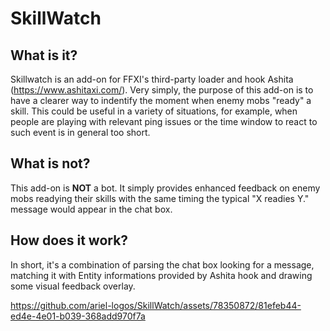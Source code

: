 # SkillWatch

## What is it?
Skillwatch is an add-on for FFXI's third-party loader and hook Ashita (https://www.ashitaxi.com/).
Very simply, the purpose of this add-on is to have a clearer way to indentify the moment when enemy mobs "ready" a skill.
This could be useful in a variety of situations, for example, when people are playing with relevant ping issues or the time window to react to such event is in general too short.

## What is not?
This add-on is <b>NOT</b> a bot. It simply provides enhanced feedback on enemy mobs readying their skills with the same timing the typical "X readies Y." message would appear in the chat box.

## How does it work?
In short, it's a combination of parsing the chat box looking for a message, matching it with Entity informations provided by Ashita hook and drawing some visual feedback overlay.



https://github.com/ariel-logos/SkillWatch/assets/78350872/81efeb44-ed4e-4e01-b039-368add970f7a




